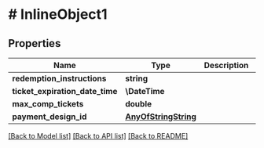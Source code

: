 # # InlineObject1

## Properties

Name | Type | Description | Notes
------------ | ------------- | ------------- | -------------
**redemption_instructions** | **string** |  | [optional]
**ticket_expiration_date_time** | **\DateTime** |  |
**max_comp_tickets** | **double** |  |
**payment_design_id** | [**AnyOfStringString**](AnyOfStringString.md) |  |

[[Back to Model list]](../../README.md#models) [[Back to API list]](../../README.md#endpoints) [[Back to README]](../../README.md)
